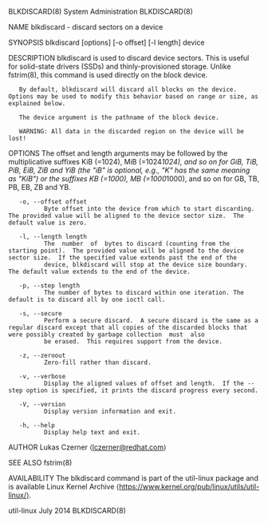 BLKDISCARD(8)                                                                            System Administration                                                                           BLKDISCARD(8)

NAME
       blkdiscard - discard sectors on a device

SYNOPSIS
       blkdiscard [options] [-o offset] [-l length] device

DESCRIPTION
       blkdiscard  is  used  to  discard  device sectors.  This is useful for solid-state drivers (SSDs) and thinly-provisioned storage.  Unlike fstrim(8), this command is used directly on the block
       device.

       By default, blkdiscard will discard all blocks on the device.  Options may be used to modify this behavior based on range or size, as explained below.

       The device argument is the pathname of the block device.

       WARNING: All data in the discarded region on the device will be lost!

OPTIONS
       The offset and length arguments may be followed by the multiplicative suffixes KiB (=1024), MiB (=1024*1024), and so on for GiB, TiB, PiB, EiB, ZiB and YiB (the "iB" is  optional,  e.g.,  "K"
       has the same meaning as "KiB") or the suffixes KB (=1000), MB (=1000*1000), and so on for GB, TB, PB, EB, ZB and YB.

       -o, --offset offset
              Byte offset into the device from which to start discarding.  The provided value will be aligned to the device sector size.  The default value is zero.

       -l, --length length
              The  number  of  bytes to discard (counting from the starting point).  The provided value will be aligned to the device sector size.  If the specified value extends past the end of the
              device, blkdiscard will stop at the device size boundary.  The default value extends to the end of the device.

       -p, --step length
              The number of bytes to discard within one iteration. The default is to discard all by one ioctl call.

       -s, --secure
              Perform a secure discard.  A secure discard is the same as a regular discard except that all copies of the discarded blocks that were possibly created by garbage collection  must  also
              be erased.  This requires support from the device.

       -z, --zeroout
              Zero-fill rather than discard.

       -v, --verbose
              Display the aligned values of offset and length.  If the --step option is specified, it prints the discard progress every second.

       -V, --version
              Display version information and exit.

       -h, --help
              Display help text and exit.

AUTHOR
       Lukas Czerner ⟨lczerner@redhat.com⟩

SEE ALSO
       fstrim(8)

AVAILABILITY
       The blkdiscard command is part of the util-linux package and is available Linux Kernel Archive ⟨https://www.kernel.org/pub/linux/utils/util-linux/⟩.

util-linux                                                                                     July 2014                                                                                 BLKDISCARD(8)

